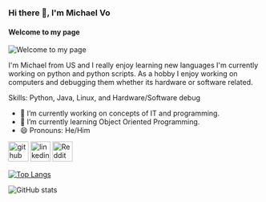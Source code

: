 ### Hi there 👋, I'm Michael Vo
#### Welcome to my page
![Welcome to my page](https://user-images.githubusercontent.com/61261654/114380542-d3314f80-9ba7-11eb-847c-31ba132fb4b8.png)

I'm Michael from US and I really enjoy learning new languages I'm currently working on python and python scripts. As a hobby I enjoy working on computers and debugging them whether its hardware or software related.

Skills: Python, Java, Linux, and Hardware/Software debug

- 🔭 I’m currently working on concepts of IT and programming. 
- 🌱 I’m currently learning Object Oriented Programming. 
- 😄 Pronouns: He/Him 


[<img src='https://cdn.jsdelivr.net/npm/simple-icons@3.0.1/icons/github.svg' alt='github' height='40'>](https://github.com/michaelnim)  [<img src='https://cdn.jsdelivr.net/npm/simple-icons@3.0.1/icons/linkedin.svg' alt='linkedin' height='40'>](https://www.linkedin.com/in/michael-vo-180b42238/)  [<img src='https://cdn.jsdelivr.net/npm/simple-icons@3.0.1/icons/reddit.svg' alt='Reddit' height='40'>](https://www.reddit.com/user/TheAwkeardlyOdd)  

[![Top Langs](https://github-readme-stats.vercel.app/api/top-langs/?username=michaelnim)](https://github.com/anuraghazra/github-readme-stats)

![GitHub stats](https://github-readme-stats.vercel.app/api?username=michaelnim&show_icons=true)  

